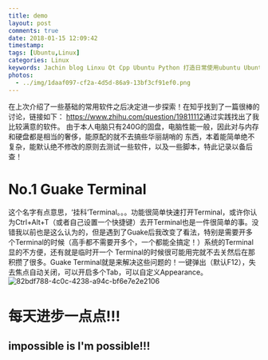 ```yaml
---
title: demo
layout: post
comments: true
date: 2018-01-15 12:09:42
timestamp:
tags: [Ubuntu,Linux]
categories: Linux
keywords: Jachin blog Linxu Qt Cpp Ubuntu Python 打造日常使用ubuntu Ubuntu必备软件
photos:
  - ../img/1daaf097-cf2a-4d5d-86a9-13bf3cf91ef0.png
---
```


在上次介绍了一些基础的常用软件之后决定进一步探索！在知乎找到了一篇很棒的讨论，链接如下：
<https://www.zhihu.com/question/19811112>通过实践找出了我比较满意的软件。
由于本人电脑只有240G的固盘，电脑性能一般，因此对与内存和硬盘都是相当的奢侈，能原配的就不去搞些华丽胡哨的
东西，本着能简单绝不复杂，能默认绝不修改的原则去测试一些软件，以及一些脚本，特此记录以备后查！

<!--more-->

# No.1 Guake Terminal
这个名字有点意思，‘挂科’Terminal。。。功能很简单快速打开Terminal，或许你认为Ctrl+Alt+T（或者自己设置一个快捷键）去开Terminal也是一件很简单的事。没错我以前也是这么认为的，但是遇到了Guake后我改变了看法，特别是需要开多个Terminal的时候（高手都不需要开多个，一个都能全搞定！）系统的Terminal显的不方便，还有就是临时开一个
Terminal的时候很可能用完就不去关然后在那积攒了很多。Guake Terminal就是来解决这些问题的！一键弹出（默认F12），失去焦点自动关闭，可以开启多个Tab，可以自定义Appearance。
![82bdf788-4c0c-4238-a94c-bf6e7e2e2106](../img/82bdf788-4c0c-4238-a94c-bf6e7e2e2106.png)

# 每天进步一点点!!!

## **impossible is I'm possible!!!**
